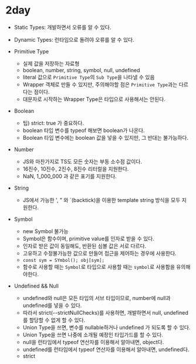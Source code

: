 # 2day

- Static Types: 개발하면서 오류를 알 수 있다.
- Dynamic Types: 런타임으로 돌려야 오류를 알 수 있다.

- Primitive Type

  - 실제 값을 저장하는 자료형
  - boolean, number, string, symbol, null, undefined
  - literal 값으로 `Primitive Type`의 `Sub Type`을 나타낼 수 있음
  - Wrapper 객체로 만들 수 있지만, 주의해야할 점은 `Primitive Type`과는 다르다는 점이다.
  - 대문자로 시작하는 Wrapper Type은 타입으로 사용해서는 안된다.

- Boolean

  - 팁) strict: true 가 중요하다.
  - boolean 타입 변수를 typeof 해보면 boolean가 나온다.
  - Boolean 타입 변수에는 boolean 값을 넣을 수 있지만, 그 반대는 불가능하다.

- Number

  - JS와 마찬가지로 TS도 모든 숫자는 부동 소수점 값이다.
  - 16진수, 10진수, 2진수, 8진수 리터럴을 지원한다.
  - NaN, 1_000_000 과 같은 표기를 지원한다.

- String

  - JS에서 가능한 ', " 와 `(backtick)을 이용한 template string 방식을 모두 지원한다.

- Symbol

  - new Symbol 불가능
  - Symbol은 함수이며, primitive value를 인자로 받을 수 있다.
  - 인자로 받은 값이 동일해도, 반환된 심볼 값은 서로 다르다.
  - 고유하고 수정불가능한 값으로 만들어 접근을 제어하는 경우에 사용한다.
  - `const sym = SYmbol(); obj[sym];`
  - 함수로 사용할 때는 `Symbol`로 타입으로 사용할 때는 `symbol`로 사용함을 유의해야한다.

- Undefined && Null

  - undefined와 null은 모든 타입의 서브 타입이므로, number에 null과 undefined를 넣을 수 있다.
  - 따라서 strict(--strictNullChecks)를 사용하면, 개발하면서 null, undefined를 할당할 수 없게 할 수 있다.
  - Union Type을 쓰면, 변수를 nullable하거나 undefined 가 되도록 할 수 있다.
  - Union Type을 쓰면 나중에 소개될 예정인 타입가드를 할 수 있다.
  - null을 런타임에서 typeof 연산자를 이용해서 알아내면, object다.
  - undefined를 런타임에서 typeof 연산자를 이용해서 알아내면, undefined다.
  - strict
